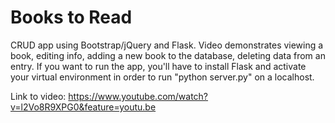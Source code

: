 # Books to Read
CRUD app using Bootstrap/jQuery and Flask. Video demonstrates viewing a book, editing info, adding a new book to the database, deleting data from an entry. If you want to run the app, you'll have to install Flask and activate your virtual environment in order to run "python server.py" on a localhost. <br>

Link to video: https://www.youtube.com/watch?v=l2Vo8R9XPG0&feature=youtu.be

